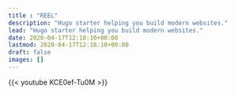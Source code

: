 ```yaml
---
title : "REEL"
description: "Hugo starter helping you build modern websites."
lead: "Hugo starter helping you build modern websites."
date: 2020-04-17T12:18:10+00:00
lastmod: 2020-04-17T12:18:10+00:00
draft: false
images: []
---
```


{{< youtube KCE0ef-Tu0M >}}
